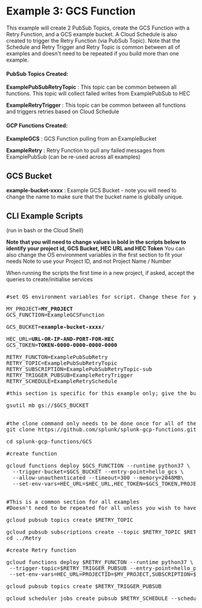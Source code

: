 # Example 3: GCS Function

This example will create 2 PubSub Topics, create the GCS Function with a Retry Function, and a GCS example bucket. A Cloud Schedule is also created to trigger the Retry Function (via PubSub Topic). Note that the Schedule and Retry Trigger and Retry Topic is common between all of examples and doesn't need to be repeated if you build more than one example.


#### PubSub Topics Created:

**ExamplePubSubRetryTopic** : This topic can be common between all functions. This topic will collect failed writes from ExamplePubSub to HEC

**ExampleRetryTrigger** : This topic can be common between all functions and triggers retries based on Cloud Schedule

#### GCP Functions Created:

**ExampleGCS** : GCS Function pulling from an ExampleBucket 

**ExampleRetry** : Retry Function to pull any failed messages from ExamplePubSub (can be re-used across all examples)

## GCS Bucket

**example-bucket-xxxx** : Example GCS Bucket - note you will need to change the name to make sure that the bucket name is globally unique.


## CLI Example Scripts
(run in bash or the Cloud Shell)

**Note that you will need to change values in bold in the scripts below to identify your project id, GCS Bucket, HEC URL and HEC Token**
You can also change the OS environment variables in the first section to fit your needs
Note to use your Project ID, and not Project Name / Number

When running the scripts the first time in a new project, if asked, accept the queries to create/initialise services

<pre>

#set OS environment variables for script. Change these for your deployment

MY_PROJECT=<strong>MY_PROJECT</strong>
GCS_FUNCTION=ExampleGCSFunction

GCS_BUCKET=<strong>example-bucket-xxxx</strong>/

HEC_URL=<strong>URL-OR-IP-AND-PORT-FOR-HEC</strong>
GCS_TOKEN=<strong>TOKEN-0000-0000-0000-0000</strong>

RETRY_FUNCTON=ExamplePubSubRetry
RETRY_TOPIC=ExamplePubSubRetryTopic
RETRY_SUBSCRIPTION=ExamplePubSubRetryTopic-sub
RETRY_TRIGGER_PUBSUB=ExampleRetryTrigger
RETRY_SCHEDULE=ExampleRetrySchedule

#this section is specific for this example only; give the bucket a global unique id

gsutil mb gs://$GCS_BUCKET


#the clone command only needs to be done once for all of the examples
git clone https://github.com/splunk/splunk-gcp-functions.git

cd splunk-gcp-functions/GCS

#create function

gcloud functions deploy $GCS_FUNCTION --runtime python37 \
  --trigger-bucket=$GCS_BUCKET --entry-point=hello_gcs \
  --allow-unauthenticated --timeout=300 --memory=2048MB\
  --set-env-vars=HEC_URL=$HEC_URL,HEC_TOKEN=$GCS_TOKEN,PROJECTID=$MY_PROJECT,RETRY_TOPIC=$RETRY_TOPIC


#This is a common section for all examples
#Doesn't need to be repeated for all unless you wish to have separate PubSub Topics for retrying different events.

gcloud pubsub topics create $RETRY_TOPIC

gcloud pubsub subscriptions create --topic $RETRY_TOPIC $RETRY_SUBSCRIPTION --ack-deadline=240
cd ../Retry

#create Retry function

gcloud functions deploy $RETRY_FUNCTON --runtime python37 \
 --trigger-topic=$RETRY_TRIGGER_PUBSUB --entry-point=hello_pubsub --allow-unauthenticated --timeout=240\
 --set-env-vars=HEC_URL=PROJECTID=$MY_PROJECT,SUBSCRIPTION=$RETRY_SUBSCRIPTION,RETRY_TRIGGER_TOPIC=$RETRY_TRIGGER_PUBSUB

gcloud pubsub topics create $RETRY_TRIGGER_PUBSUB

gcloud scheduler jobs create pubsub $RETRY_SCHEDULE --schedule "*/10 * * * *" --topic $RETRY_TRIGGER_PUBSUB --message-body "Retry" --project $MY_PROJECT

</pre>
